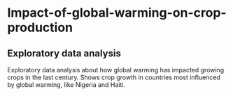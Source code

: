 # Impact-of-global-warming-on-crop-production
## Exploratory data analysis

Exploratory data analysis about how global warming has impacted growing crops in the last century.
Shows crop growth in countries most influenced by global warming, like Nigeria and Haiti.


